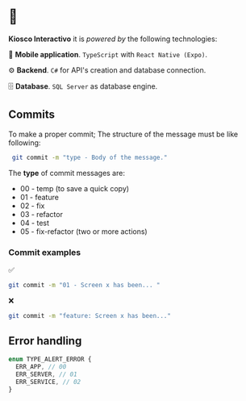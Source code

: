 # 🚀

**Kiosco Interactivo** it is _powered by_ the following technologies:

📱 **Mobile application**. `TypeScript` with `React Native (Expo)`.

⚙️ **Backend**. `C#` for API's creation and database connection.

🗄️ **Database**. `SQL Server` as database engine.

## Commits

To make a proper commit; The structure of the message must be like following:

```bash
 git commit -m "type - Body of the message."
```

The **type** of commit messages are:

- 00 - temp (to save a quick copy)
- 01 - feature
- 02 - fix
- 03 - refactor
- 04 - test
- 05 - fix-refactor (two or more actions)

### Commit examples

✅

```bash
git commit -m "01 - Screen x has been... "
```

❌

```bash
git commit -m "feature: Screen x has been..."
```

## Error handling

```ts
enum TYPE_ALERT_ERROR {
  ERR_APP, // 00
  ERR_SERVER, // 01
  ERR_SERVICE, // 02
}
```
